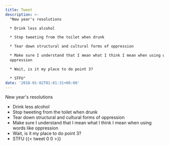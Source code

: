 ```yaml
---
title: Tweet
description: >-
  "New year's resolutions

  * Drink less alcohol

  * Stop tweeting from the toilet when drunk

  * Tear down structural and cultural forms of oppression

  * Make sure I understand that I mean what I think I mean when using words like
  oppression

  * Wait, is it my place to do point 3?

  * STFU"
date: '2018-01-02T01:01:31+00:00'
---
```

New year's resolutions
* Drink less alcohol
* Stop tweeting from the toilet when drunk
* Tear down structural and cultural forms of oppression
* Make sure I understand that I mean what I think I mean when using words like oppression
* Wait, is it my place to do point 3?
* STFU
      {{< tweet 0 0 >}}
    
